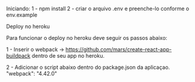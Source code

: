 Iniciando:
1 - npm install
2 - criar o arquivo .env e preenche-lo conforme o env.example



Deploy no heroku

Para funcionar o deploy no heroku deve seguir os passos abaixo:

1 - Inserir o webpack -> https://github.com/mars/create-react-app-buildpack dentro de seu app no heroku.

2 - Adicionar o script abaixo dentro do package.json da aplicaçao.
    "webpack": "4.42.0"
